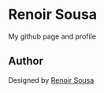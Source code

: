 # Renoir Sousa

My github page and profile

## Author

Designed by [Renoir Sousa](https://github.com/renoirsousa)
